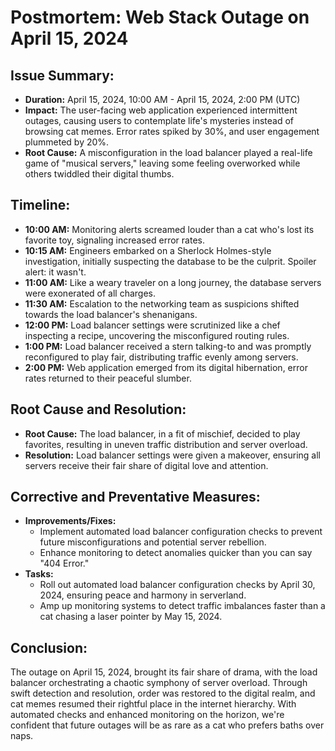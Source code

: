 # Postmortem: Web Stack Outage on April 15, 2024

## Issue Summary:

- **Duration:** April 15, 2024, 10:00 AM - April 15, 2024, 2:00 PM (UTC)
- **Impact:** The user-facing web application experienced intermittent outages, causing users to contemplate life's mysteries instead of browsing cat memes. Error rates spiked by 30%, and user engagement plummeted by 20%.
- **Root Cause:** A misconfiguration in the load balancer played a real-life game of "musical servers," leaving some feeling overworked while others twiddled their digital thumbs.

## Timeline:

- **10:00 AM:** Monitoring alerts screamed louder than a cat who's lost its favorite toy, signaling increased error rates.
- **10:15 AM:** Engineers embarked on a Sherlock Holmes-style investigation, initially suspecting the database to be the culprit. Spoiler alert: it wasn't.
- **11:00 AM:** Like a weary traveler on a long journey, the database servers were exonerated of all charges.
- **11:30 AM:** Escalation to the networking team as suspicions shifted towards the load balancer's shenanigans.
- **12:00 PM:** Load balancer settings were scrutinized like a chef inspecting a recipe, uncovering the misconfigured routing rules.
- **1:00 PM:** Load balancer received a stern talking-to and was promptly reconfigured to play fair, distributing traffic evenly among servers.
- **2:00 PM:** Web application emerged from its digital hibernation, error rates returned to their peaceful slumber.

## Root Cause and Resolution:

- **Root Cause:** The load balancer, in a fit of mischief, decided to play favorites, resulting in uneven traffic distribution and server overload.
- **Resolution:** Load balancer settings were given a makeover, ensuring all servers receive their fair share of digital love and attention.

## Corrective and Preventative Measures:

- **Improvements/Fixes:**
  - Implement automated load balancer configuration checks to prevent future misconfigurations and potential server rebellion.
  - Enhance monitoring to detect anomalies quicker than you can say "404 Error."
- **Tasks:**
  - Roll out automated load balancer configuration checks by April 30, 2024, ensuring peace and harmony in serverland.
  - Amp up monitoring systems to detect traffic imbalances faster than a cat chasing a laser pointer by May 15, 2024.

## Conclusion:

The outage on April 15, 2024, brought its fair share of drama, with the load balancer orchestrating a chaotic symphony of server overload. Through swift detection and resolution, order was restored to the digital realm, and cat memes resumed their rightful place in the internet hierarchy. With automated checks and enhanced monitoring on the horizon, we're confident that future outages will be as rare as a cat who prefers baths over naps.
